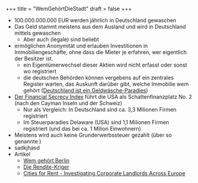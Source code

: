 +++
title = "WemGehörtDieStadt"
draft = false
+++

-   100.000.000.000 EUR werden jährlich in Deutschland gewaschen
-   Das Geld stammt meistens aus dem Ausland und wird in Deutschland mittels gewaschen
    -   Aber auch (legale) sind beliebt
-   ermöglichen Anonymität und erlauben Investitionen in Immobiliengeschäfte, ohne dass die Mieter je erfahren, wer eigentlich der Besitzer ist.
    -   ein Eigentümerwechsel dieser Aktien wird nicht erfasst oder sonst wo registriert
    -   die deutschen Behörden können vergebens auf ein zentrales Register warten, das Auskunft darüber gibt, welche Immobilie wem gehört ([Deutschland ist ein Geldwäsche-Paradies](https://www.zeit.de/2019/47/geldwaesche-kriminalitaet-drogen-menschenhandel-bargeld-ermittlungen))
-   [Der Financial Secrecy Index](https://fsi.taxjustice.net/en/) führt die USA als Schattenfinanzplatz No. 2 (nach den Cayman Inseln und der Schweiz)
    -   Nur als Vergleich: In Deutschland sind ca. 3,3 Milionen Firmen registriert
    -   Im Steuerparadies Delaware (USA) sind 1,1 Milionen Firmen registriert (und das bei ca. 1 Milion Einwohnern)
-   Meistens wird auch keine Grunderwerbssteuer gezahlt (über so genannte )
-   sadkjhasd
-   Artikel
    -   [Wem gehört Berlin](https://interaktiv.tagesspiegel.de/wem-gehoert-berlin/)
    -   [Die Rendite-Kriger](https://correctiv.org/aktuelles/wem-gehoert-die-stadt/2021/02/03/die-rendite-krieger/)
    -   [Cities for Rent - Investigating Corporate Landlords Across Europe](https://cities4rent.journalismarena.media/)